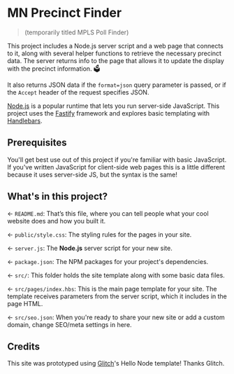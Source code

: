 # MN Precinct Finder

> (temporarily titled MPLS Poll Finder)

This project includes a Node.js server script and a web page that connects to it, along with several helper functions to retrieve the necessary precinct data. The server returns info to the page that allows it to update the display with the precinct information. 🗳️

It also returns JSON data if the `format=json` query parameter is passed, or if the `Accept` header of the request specifies JSON.

[Node.js](https://nodejs.org/en/about/) is a popular runtime that lets you run server-side JavaScript. This project uses the [Fastify](https://www.fastify.io/) framework and explores basic templating with [Handlebars](https://handlebarsjs.com/).

## Prerequisites

You'll get best use out of this project if you're familiar with basic JavaScript. If you've written JavaScript for client-side web pages this is a little different because it uses server-side JS, but the syntax is the same!

## What's in this project?

← `README.md`: That’s this file, where you can tell people what your cool website does and how you built it.

← `public/style.css`: The styling rules for the pages in your site.

← `server.js`: The **Node.js** server script for your new site.

← `package.json`: The NPM packages for your project's dependencies.

← `src/`: This folder holds the site template along with some basic data files.

← `src/pages/index.hbs`: This is the main page template for your site. The template receives parameters from the server script, which it includes in the page HTML.

← `src/seo.json`: When you're ready to share your new site or add a custom domain, change SEO/meta settings in here.

## Credits

This site was prototyped using [Glitch](https://glitch.com)'s Hello Node template! Thanks Glitch.
